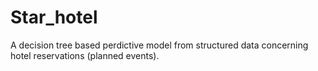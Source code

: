 # Star_hotel

A decision tree based perdictive model from structured data concerning hotel reservations (planned events). 
